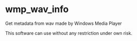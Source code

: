 # wmp_wav_info
Get metadata from wav made by Windows Media Player

This software can use without any restriction under own risk.
